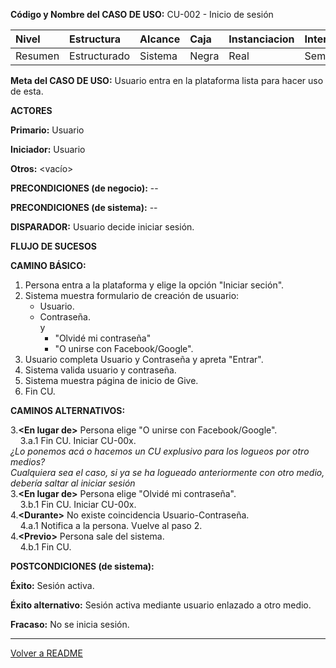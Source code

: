 **Código y Nombre del CASO  DE  USO:** CU-002 - Inicio de sesión

| Nivel  | Estructura | Alcance|Caja|Instanciacion| Interaccion|
|:------- |:-------|:-----|:-----|:-----|:-----|
| Resumen    | Estructurado | Sistema |Negra |Real |Semantico|

**Meta del CASO  DE  USO:** Usuario entra en la plataforma lista para hacer uso de esta.

**ACTORES** 

**Primario:** Usuario

**Iniciador:** Usuario

**Otros:** <vacío>

**PRECONDICIONES (de negocio):** --

**PRECONDICIONES (de sistema):** --

**DISPARADOR:** Usuario decide iniciar sesión.

**FLUJO DE SUCESOS**

**CAMINO BÁSICO:**

1. Persona entra a la plataforma y elige la opción "Iniciar seción".
2. Sistema muestra formulario de creación de usuario:
   - Usuario.
   - Contraseña.\
     y
     - "Olvidé mi contraseña"
     - "O unirse con Facebook/Google".
3. Usuario completa Usuario y Contraseña y apreta "Entrar".
4. Sistema valida usuario y contraseña.
6. Sistema muestra página de inicio de Give.
7. Fin CU.

**CAMINOS ALTERNATIVOS:**

3.**\<En lugar de\>** Persona elige "O unirse con Facebook/Google".\
&nbsp;&nbsp;&nbsp;&nbsp;3.a.1 Fin CU. Iniciar CU-00x.\
*¿Lo ponemos acá o hacemos un CU explusivo para los logueos por otro medios?*\
   *Cualquiera sea el caso, si ya se ha logueado anteriormente con otro medio, debería saltar al iniciar sesión*\
3.**\<En lugar de\>** Persona elige "Olvidé mi contraseña".\
&nbsp;&nbsp;&nbsp;&nbsp;3.b.1 Fin CU. Iniciar CU-00x.\
4.**\<Durante\>** No existe coincidencia Usuario-Contraseña.\
&nbsp;&nbsp;&nbsp;&nbsp;4.a.1 Notifica a la persona. Vuelve al paso 2.\
4.**\<Previo\>** Persona sale del sistema.\
&nbsp;&nbsp;&nbsp;&nbsp;4.b.1 Fin CU.
    
**POSTCONDICIONES (de sistema):**

**Éxito:** Sesión activa.

**Éxito alternativo:** Sesión activa mediante usuario enlazado a otro medio.

**Fracaso:** No se inicia sesión.
<hr>

[Volver a README](../README.md)